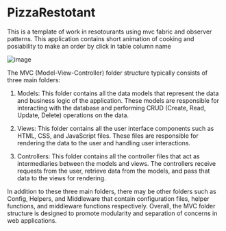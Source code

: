 # PizzaRestotant
This is a template of work in resotourants using mvc fabric and observer patterns. This application contains short animation of cooking and posiability to make an order by click in table column name  

![image](https://github.com/SyperOlao/PizzaRestotant/assets/70114083/c9cba7b3-f2ee-43d7-a21e-2b40fe942a9e)

The MVC (Model-View-Controller) folder structure typically consists of three main folders:

1. Models: This folder contains all the data models that represent the data and business logic of the application. These models are responsible for interacting with the database and performing CRUD (Create, Read, Update, Delete) operations on the data.

2. Views: This folder contains all the user interface components such as HTML, CSS, and JavaScript files. These files are responsible for rendering the data to the user and handling user interactions.

3. Controllers: This folder contains all the controller files that act as intermediaries between the models and views. The controllers receive requests from the user, retrieve data from the models, and pass that data to the views for rendering.

In addition to these three main folders, there may be other folders such as Config, Helpers, and Middleware that contain configuration files, helper functions, and middleware functions respectively. Overall, the MVC folder structure is designed to promote modularity and separation of concerns in web applications.
